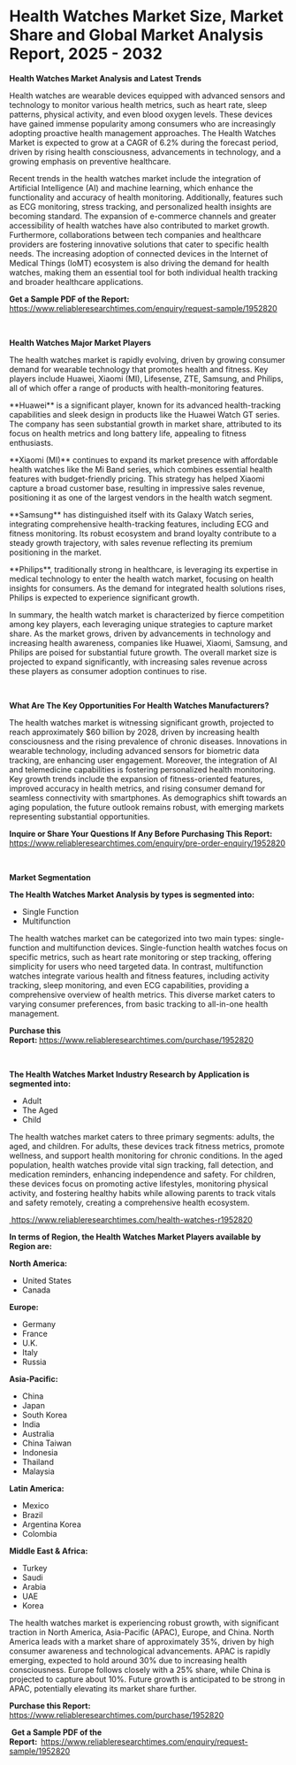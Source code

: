 <p><h1>Health Watches Market Size, Market Share and Global Market Analysis Report, 2025 - 2032</h1></p><p><strong>Health Watches Market Analysis and Latest Trends</strong></p>
<p><p>Health watches are wearable devices equipped with advanced sensors and technology to monitor various health metrics, such as heart rate, sleep patterns, physical activity, and even blood oxygen levels. These devices have gained immense popularity among consumers who are increasingly adopting proactive health management approaches. The Health Watches Market is expected to grow at a CAGR of 6.2% during the forecast period, driven by rising health consciousness, advancements in technology, and a growing emphasis on preventive healthcare.</p><p>Recent trends in the health watches market include the integration of Artificial Intelligence (AI) and machine learning, which enhance the functionality and accuracy of health monitoring. Additionally, features such as ECG monitoring, stress tracking, and personalized health insights are becoming standard. The expansion of e-commerce channels and greater accessibility of health watches have also contributed to market growth. Furthermore, collaborations between tech companies and healthcare providers are fostering innovative solutions that cater to specific health needs. The increasing adoption of connected devices in the Internet of Medical Things (IoMT) ecosystem is also driving the demand for health watches, making them an essential tool for both individual health tracking and broader healthcare applications.</p></p>
<p><strong>Get a Sample PDF of the Report:&nbsp;</strong> <a href="https://www.reliableresearchtimes.com/enquiry/request-sample/1952820?utm_campaign=3103&utm_medium=2&utm_source=Github&utm_content=ia&utm_term=15042025&utm_id=health-watches">https://www.reliableresearchtimes.com/enquiry/request-sample/1952820</a></p>
<p>&nbsp;</p>
<p><strong>Health Watches Major Market Players</strong></p>
<p><p>The health watches market is rapidly evolving, driven by growing consumer demand for wearable technology that promotes health and fitness. Key players include Huawei, Xiaomi (MI), Lifesense, ZTE, Samsung, and Philips, all of which offer a range of products with health-monitoring features.</p><p>**Huawei** is a significant player, known for its advanced health-tracking capabilities and sleek design in products like the Huawei Watch GT series. The company has seen substantial growth in market share, attributed to its focus on health metrics and long battery life, appealing to fitness enthusiasts.</p><p>**Xiaomi (MI)** continues to expand its market presence with affordable health watches like the Mi Band series, which combines essential health features with budget-friendly pricing. This strategy has helped Xiaomi capture a broad customer base, resulting in impressive sales revenue, positioning it as one of the largest vendors in the health watch segment.</p><p>**Samsung** has distinguished itself with its Galaxy Watch series, integrating comprehensive health-tracking features, including ECG and fitness monitoring. Its robust ecosystem and brand loyalty contribute to a steady growth trajectory, with sales revenue reflecting its premium positioning in the market.</p><p>**Philips**, traditionally strong in healthcare, is leveraging its expertise in medical technology to enter the health watch market, focusing on health insights for consumers. As the demand for integrated health solutions rises, Philips is expected to experience significant growth.</p><p>In summary, the health watch market is characterized by fierce competition among key players, each leveraging unique strategies to capture market share. As the market grows, driven by advancements in technology and increasing health awareness, companies like Huawei, Xiaomi, Samsung, and Philips are poised for substantial future growth. The overall market size is projected to expand significantly, with increasing sales revenue across these players as consumer adoption continues to rise.</p></p>
<p>&nbsp;</p>
<p><strong>What Are The Key Opportunities For Health Watches Manufacturers?</strong></p>
<p><p>The health watches market is witnessing significant growth, projected to reach approximately $60 billion by 2028, driven by increasing health consciousness and the rising prevalence of chronic diseases. Innovations in wearable technology, including advanced sensors for biometric data tracking, are enhancing user engagement. Moreover, the integration of AI and telemedicine capabilities is fostering personalized health monitoring. Key growth trends include the expansion of fitness-oriented features, improved accuracy in health metrics, and rising consumer demand for seamless connectivity with smartphones. As demographics shift towards an aging population, the future outlook remains robust, with emerging markets representing substantial opportunities.</p></p>
<p><strong>Inquire or Share Your Questions If Any Before Purchasing This Report:</strong> <a href="https://www.reliableresearchtimes.com/enquiry/pre-order-enquiry/1952820?utm_campaign=3103&utm_medium=2&utm_source=Github&utm_content=ia&utm_term=15042025&utm_id=health-watches">https://www.reliableresearchtimes.com/enquiry/pre-order-enquiry/1952820</a></p>
<p>&nbsp;</p>
<p><strong>Market Segmentation</strong></p>
<p><strong>The Health Watches Market Analysis by types is segmented into:</strong></p>
<p><ul><li>Single Function</li><li>Multifunction</li></ul></p>
<p><p>The health watches market can be categorized into two main types: single-function and multifunction devices. Single-function health watches focus on specific metrics, such as heart rate monitoring or step tracking, offering simplicity for users who need targeted data. In contrast, multifunction watches integrate various health and fitness features, including activity tracking, sleep monitoring, and even ECG capabilities, providing a comprehensive overview of health metrics. This diverse market caters to varying consumer preferences, from basic tracking to all-in-one health management.</p></p>
<p><strong>Purchase this Report:&nbsp;</strong><a href="https://www.reliableresearchtimes.com/purchase/1952820?utm_campaign=3103&utm_medium=2&utm_source=Github&utm_content=ia&utm_term=15042025&utm_id=health-watches">https://www.reliableresearchtimes.com/purchase/1952820</a></p>
<p>&nbsp;</p>
<p><strong>The Health Watches Market Industry Research by Application is segmented into:</strong></p>
<p><ul><li>Adult</li><li>The Aged</li><li>Child</li></ul></p>
<p><p>The health watches market caters to three primary segments: adults, the aged, and children. For adults, these devices track fitness metrics, promote wellness, and support health monitoring for chronic conditions. In the aged population, health watches provide vital sign tracking, fall detection, and medication reminders, enhancing independence and safety. For children, these devices focus on promoting active lifestyles, monitoring physical activity, and fostering healthy habits while allowing parents to track vitals and safety remotely, creating a comprehensive health ecosystem.</p></p>
<p><a href="https://www.reliableresearchtimes.com/health-watches-r1952820?utm_campaign=3103&utm_medium=2&utm_source=Github&utm_content=ia&utm_term=15042025&utm_id=health-watches">&nbsp;https://www.reliableresearchtimes.com/health-watches-r1952820</a></p>
<p><strong>In terms of Region, the Health Watches Market Players available by Region are:</strong></p>
<p>
    <p> <strong> North America: </strong>
        <ul>
            <li>United States</li>
            <li>Canada</li>
        </ul>
        </p> 
    <p> <strong> Europe: </strong>
        <ul>
            <li>Germany</li>
            <li>France</li>
            <li>U.K.</li>
            <li>Italy</li>
            <li>Russia</li>
        </ul>
        </p> 
    <p> <strong> Asia-Pacific: </strong>
        <ul>
            <li>China</li>
            <li>Japan</li>
            <li>South Korea</li>
            <li>India</li>
            <li>Australia</li>
            <li>China Taiwan</li>
            <li>Indonesia</li>
            <li>Thailand</li>
            <li>Malaysia</li>
        </ul>
        </p> 
    <p> <strong> Latin America: </strong>
        <ul>
            <li>Mexico</li>
            <li>Brazil</li>
            <li>Argentina Korea</li>
            <li>Colombia</li>
        </ul>
        </p> 
    <p> <strong> Middle East & Africa: </strong>
        <ul>
            <li>Turkey</li>
            <li>Saudi</li>
            <li>Arabia</li>
            <li>UAE</li>
            <li>Korea</li>
        </ul>
    </p>
    </p>
<p><p>The health watches market is experiencing robust growth, with significant traction in North America, Asia-Pacific (APAC), Europe, and China. North America leads with a market share of approximately 35%, driven by high consumer awareness and technological advancements. APAC is rapidly emerging, expected to hold around 30% due to increasing health consciousness. Europe follows closely with a 25% share, while China is projected to capture about 10%. Future growth is anticipated to be strong in APAC, potentially elevating its market share further.</p></p>
<p><strong>Purchase this Report: </strong><a href="https://www.reliableresearchtimes.com/purchase/1952820?utm_campaign=3103&utm_medium=2&utm_source=Github&utm_content=ia&utm_term=15042025&utm_id=health-watches">https://www.reliableresearchtimes.com/purchase/1952820</a></p>
<p>&nbsp;<strong>Get a Sample PDF of the Report:&nbsp;&nbsp;</strong><a href="https://www.reliableresearchtimes.com/enquiry/request-sample/1952820?utm_campaign=3103&utm_medium=2&utm_source=Github&utm_content=ia&utm_term=15042025&utm_id=health-watches">https://www.reliableresearchtimes.com/enquiry/request-sample/1952820</a></p>
<p><strong></strong></p>
<p><p></p><p></p><p></p></p>
